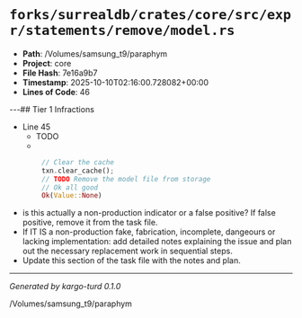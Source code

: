# `forks/surrealdb/crates/core/src/expr/statements/remove/model.rs`

- **Path**: /Volumes/samsung_t9/paraphym
- **Project**: core
- **File Hash**: 7e16a9b7  
- **Timestamp**: 2025-10-10T02:16:00.728082+00:00  
- **Lines of Code**: 46

---## Tier 1 Infractions 


- Line 45
  - TODO
  - 

```rust
		// Clear the cache
		txn.clear_cache();
		// TODO Remove the model file from storage
		// Ok all good
		Ok(Value::None)
```

- is this actually a non-production indicator or a false positive? If false positive, remove it from the task file.
- If IT IS a non-production fake, fabrication, incomplete, dangeours or lacking implementation: add detailed notes explaining the issue and plan out the necessary replacement work in sequential steps. 
- Update this section of the task file with the notes and plan.

---

*Generated by kargo-turd 0.1.0*

/Volumes/samsung_t9/paraphym